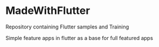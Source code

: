 # MadeWithFlutter
Repository containing Flutter samples and Training

Simple feature apps in flutter as a base for full featured apps

